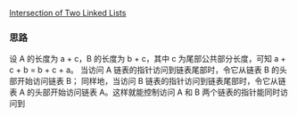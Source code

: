 [Intersection of Two Linked Lists](https://leetcode.com/problems/intersection-of-two-linked-lists/)

### 思路
设 A 的长度为 a + c，B 的长度为 b + c，其中 c 为尾部公共部分长度，可知 a + c + b = b + c + a。 
当访问 A 链表的指针访问到链表尾部时，令它从链表 B 的头部开始访问链表 B； 
同样地，当访问 B 链表的指针访问到链表尾部时，令它从链表 A 的头部开始访问链表 A。这样就能控制访问 A 和 B 两个链表的指针能同时访问到  